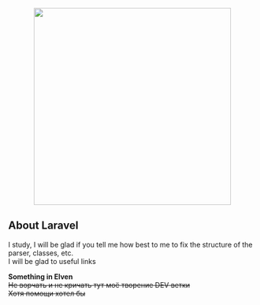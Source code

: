 <p align="center"><img src="https://res.cloudinary.com/dtfbvvkyp/image/upload/v1566331377/laravel-logolockup-cmyk-red.svg" width="400"></p>

## About Laravel

I study, I will be glad if you tell me how best to me to fix the structure of the parser, classes, etc. \
I will be glad to useful links

**Something in Elven**\
~~Не ворчать и не кричать тут моё творение DEV ветки \
Хотя помощи хотел бы~~

